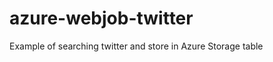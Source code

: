 azure-webjob-twitter
====================

Example of searching twitter and store in Azure Storage table

